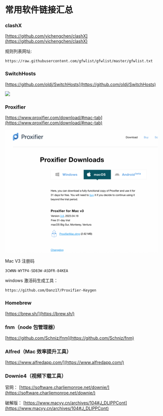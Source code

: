 # 常用软件链接汇总

### clashX

[https://github.com/yichengchen/clashX](https://github.com/yichengchen/clashX)

规则列表网址:

```bash
https://raw.githubusercontent.com/gfwlist/gfwlist/master/gfwlist.txt
```

### SwitchHosts

[https://github.com/oldj/SwitchHosts](https://github.com/oldj/SwitchHosts)

![](https://raw.githubusercontent.com/oldj/SwitchHosts/master/screenshots/sh_light.png)

### Proxifier

[https://www.proxifier.com/download/#mac-tab](https://www.proxifier.com/download/#mac-tab)

![Alt text](image.png)

Mac V3 注册码

```bash
3CWNN-WYTP4-SD83W-ASDFR-84KEA
```

windows 激活码生成工具：

```bash
https://github.com/Danz17/Proxifier-Keygen
```

### Homebrew

[https://brew.sh/](https://brew.sh/)

### fnm（node 包管理器）

[https://github.com/Schniz/fnm](https://github.com/Schniz/fnm)

### Alfred（Mac 效率提升工具）

[https://www.alfredapp.com/](https://www.alfredapp.com/)

### Downie4（视频下载工具）

官网：
[https://software.charliemonroe.net/downie/](https://software.charliemonroe.net/downie/)

破解版：
[https://www.macyy.cn/archives/104#J_DLIPPCont](https://www.macyy.cn/archives/104#J_DLIPPCont)
